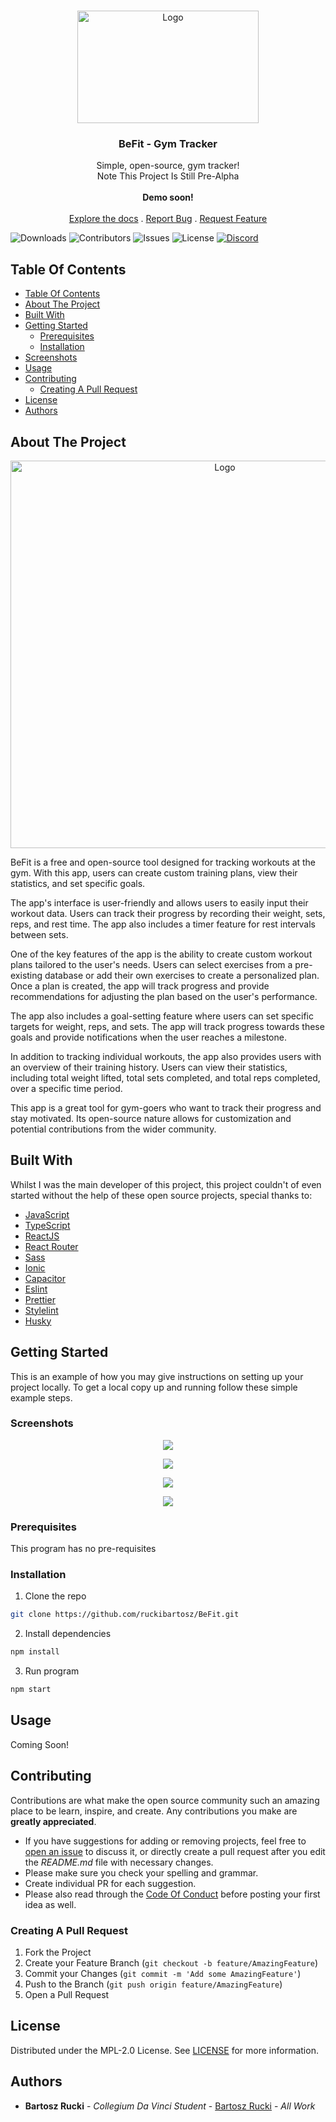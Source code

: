 <br/>
<p align="center">
  <a href="https://github.com/ruckibartosz/BeFit">
    <img src="https://i.imgur.com/ZQwJs0w.png" alt="Logo" width="290" height="180">
  </a>

  <h3 align="center">BeFit - Gym Tracker</h3>

  <p align="center">
    Simple, open-source, gym tracker!
    <br/>
    Note This Project Is Still Pre-Alpha
    <br/>
    <br/>
    <strong>Demo soon!</strong>
    <br/>
    <br/>
    <a href="https://github.com/ruckibartosz/BeFit">Explore the docs</a>
    .
    <a href="https://github.com/ruckibartosz/BeFit/issues">Report Bug</a>
    .
    <a href="https://github.com/ruckibartosz/BeFit/issues">Request Feature</a>
  </p>
</p>

![Downloads](https://img.shields.io/github/downloads/ShaanCoding/ReadME-Generator/total) ![Contributors](https://img.shields.io/github/contributors/ShaanCoding/ReadME-Generator?color=dark-green) ![Issues](https://img.shields.io/github/issues/ShaanCoding/ReadME-Generator) ![License](https://img.shields.io/github/license/ShaanCoding/ReadME-Generator) [![Discord](https://img.shields.io/discord/199663269106024449)](https://discord.gg/6Kf422a)

## Table Of Contents

- [Table Of Contents](#table-of-contents)
- [About The Project](#about-the-project)
- [Built With](#built-with)
- [Getting Started](#getting-started)
  - [Prerequisites](#prerequisites)
  - [Installation](#installation)
- [Screenshots](#screenshots)
- [Usage](#usage)
- [Contributing](#contributing)
  - [Creating A Pull Request](#creating-a-pull-request)
- [License](#license)
- [Authors](#authors)

## About The Project
<p align="center">
<img src="https://i.imgur.com/h1OYBgB.png" alt="Logo" width="670" height="620">
</p>
BeFit is a free and open-source tool designed for tracking workouts at the gym. With this app, users can create custom training plans, view their statistics, and set specific goals.

The app's interface is user-friendly and allows users to easily input their workout data. Users can track their progress by recording their weight, sets, reps, and rest time. The app also includes a timer feature for rest intervals between sets.

One of the key features of the app is the ability to create custom workout plans tailored to the user's needs. Users can select exercises from a pre-existing database or add their own exercises to create a personalized plan. Once a plan is created, the app will track progress and provide recommendations for adjusting the plan based on the user's performance.

The app also includes a goal-setting feature where users can set specific targets for weight, reps, and sets. The app will track progress towards these goals and provide notifications when the user reaches a milestone.

In addition to tracking individual workouts, the app also provides users with an overview of their training history. Users can view their statistics, including total weight lifted, total sets completed, and total reps completed, over a specific time period.

This app is a great tool for gym-goers who want to track their progress and stay motivated. Its open-source nature allows for customization and potential contributions from the wider community.

## Built With

Whilst I was the main developer of this project, this project couldn't of even started without the help of these open source projects, special thanks to:

* [JavaScript](https://www.javascript.com/)
* [TypeScript](https://www.typescriptlang.org/)
* [ReactJS](https://react.dev/)
* [React Router](https://reactrouter.com/en/main)
* [Sass](https://sass-lang.com/)
* [Ionic](https://ionicframework.com/)
* [Capacitor](https://capacitorjs.com/)
* [Eslint](https://eslint.org/)
* [Prettier](https://prettier.io/)
* [Stylelint](https://stylelint.io/)
* [Husky](https://github.com/typicode/husky)

## Getting Started

This is an example of how you may give instructions on setting up your project locally.
To get a local copy up and running follow these simple example steps.

### Screenshots

<p align="center"><img src="https://i.imgur.com/tFbz2Xs.png" /></p>
<p align="center"><img src="https://i.imgur.com/cOuG4cz.png" /> </p>
<p align="center"><img src="https://i.imgur.com/h2NtdbL.png" /> </p>
<p align="center><img src="https://i.imgur.com/ykS1Cyg.png" /></p> 
<p align="center"><img src="https://i.imgur.com/CyWmXlI.png" /></p>

### Prerequisites

This program has no pre-requisites

### Installation

1. Clone the repo

```sh
git clone https://github.com/ruckibartosz/BeFit.git
```

2. Install dependencies

```sh
npm install
```

3. Run program

```sh
npm start
```
## Usage

Coming Soon!

## Contributing

Contributions are what make the open source community such an amazing place to be learn, inspire, and create. Any contributions you make are **greatly appreciated**.
* If you have suggestions for adding or removing projects, feel free to [open an issue](https://github.com/ShaanCoding/ReadME-Generator/issues/new) to discuss it, or directly create a pull request after you edit the *README.md* file with necessary changes.
* Please make sure you check your spelling and grammar.
* Create individual PR for each suggestion.
* Please also read through the [Code Of Conduct](https://github.com/ShaanCoding/ReadME-Generator/blob/main/CODE_OF_CONDUCT.md) before posting your first idea as well.

### Creating A Pull Request

1. Fork the Project
2. Create your Feature Branch (`git checkout -b feature/AmazingFeature`)
3. Commit your Changes (`git commit -m 'Add some AmazingFeature'`)
4. Push to the Branch (`git push origin feature/AmazingFeature`)
5. Open a Pull Request

## License

Distributed under the MPL-2.0 License. See [LICENSE](https://github.com/ShaanCoding/ReadME-Generator/blob/main/LICENSE.md) for more information.

## Authors

* **Bartosz Rucki** - *Collegium Da Vinci Student* - [Bartosz Rucki](https://github.com/ruckibartosz/) - *All Work*
